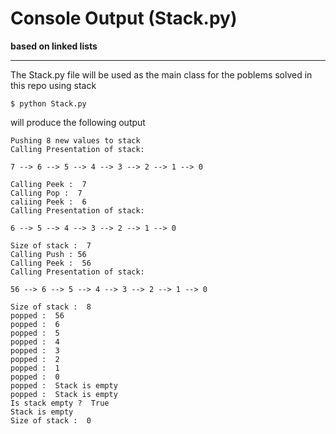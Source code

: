 # Console Output (Stack.py)

**based on linked lists**
___________________________
The Stack.py file will be used as the main class for the poblems solved in this repo using stack

    $ python Stack.py

will produce the following output

    Pushing 8 new values to stack
    Calling Presentation of stack:

    7 --> 6 --> 5 --> 4 --> 3 --> 2 --> 1 --> 0 

    Calling Peek :  7
    Calling Pop :  7
    caliing Peek :  6
    Calling Presentation of stack:

    6 --> 5 --> 4 --> 3 --> 2 --> 1 --> 0 

    Size of stack :  7
    Calling Push : 56
    Calling Peek :  56
    Calling Presentation of stack:

    56 --> 6 --> 5 --> 4 --> 3 --> 2 --> 1 --> 0 

    Size of stack :  8
    popped :  56
    popped :  6
    popped :  5
    popped :  4
    popped :  3
    popped :  2
    popped :  1
    popped :  0
    popped :  Stack is empty
    popped :  Stack is empty
    Is stack empty ?  True
    Stack is empty
    Size of stack :  0
